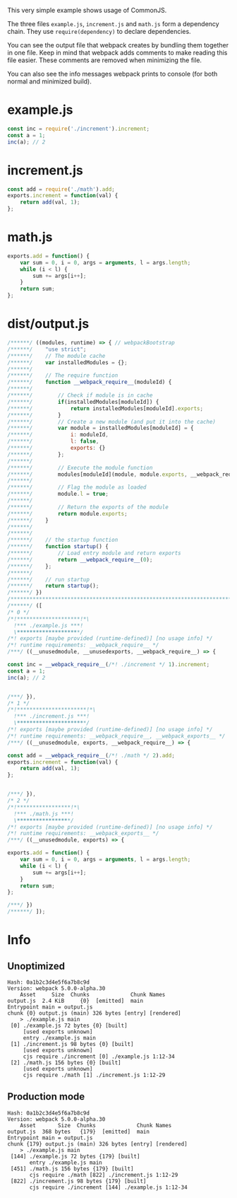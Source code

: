 This very simple example shows usage of CommonJS.

The three files `example.js`, `increment.js` and `math.js` form a dependency chain. They use `require(dependency)` to declare dependencies.

You can see the output file that webpack creates by bundling them together in one file. Keep in mind that webpack adds comments to make reading this file easier. These comments are removed when minimizing the file.

You can also see the info messages webpack prints to console (for both normal and minimized build).

# example.js

```javascript
const inc = require('./increment').increment;
const a = 1;
inc(a); // 2
```

# increment.js

```javascript
const add = require('./math').add;
exports.increment = function(val) {
    return add(val, 1);
};
```

# math.js

```javascript
exports.add = function() {
    var sum = 0, i = 0, args = arguments, l = args.length;
    while (i < l) {
        sum += args[i++];
    }
    return sum;
};
```

# dist/output.js

```javascript
/******/ ((modules, runtime) => { // webpackBootstrap
/******/ 	"use strict";
/******/ 	// The module cache
/******/ 	var installedModules = {};
/******/
/******/ 	// The require function
/******/ 	function __webpack_require__(moduleId) {
/******/
/******/ 		// Check if module is in cache
/******/ 		if(installedModules[moduleId]) {
/******/ 			return installedModules[moduleId].exports;
/******/ 		}
/******/ 		// Create a new module (and put it into the cache)
/******/ 		var module = installedModules[moduleId] = {
/******/ 			i: moduleId,
/******/ 			l: false,
/******/ 			exports: {}
/******/ 		};
/******/
/******/ 		// Execute the module function
/******/ 		modules[moduleId](module, module.exports, __webpack_require__);
/******/
/******/ 		// Flag the module as loaded
/******/ 		module.l = true;
/******/
/******/ 		// Return the exports of the module
/******/ 		return module.exports;
/******/ 	}
/******/
/******/
/******/ 	// the startup function
/******/ 	function startup() {
/******/ 		// Load entry module and return exports
/******/ 		return __webpack_require__(0);
/******/ 	};
/******/
/******/ 	// run startup
/******/ 	return startup();
/******/ })
/************************************************************************/
/******/ ([
/* 0 */
/*!********************!*\
  !*** ./example.js ***!
  \********************/
/*! exports [maybe provided (runtime-defined)] [no usage info] */
/*! runtime requirements: __webpack_require__ */
/***/ ((__unusedmodule, __unusedexports, __webpack_require__) => {

const inc = __webpack_require__(/*! ./increment */ 1).increment;
const a = 1;
inc(a); // 2


/***/ }),
/* 1 */
/*!**********************!*\
  !*** ./increment.js ***!
  \**********************/
/*! exports [maybe provided (runtime-defined)] [no usage info] */
/*! runtime requirements: __webpack_require__, __webpack_exports__ */
/***/ ((__unusedmodule, exports, __webpack_require__) => {

const add = __webpack_require__(/*! ./math */ 2).add;
exports.increment = function(val) {
    return add(val, 1);
};


/***/ }),
/* 2 */
/*!*****************!*\
  !*** ./math.js ***!
  \*****************/
/*! exports [maybe provided (runtime-defined)] [no usage info] */
/*! runtime requirements: __webpack_exports__ */
/***/ ((__unusedmodule, exports) => {

exports.add = function() {
    var sum = 0, i = 0, args = arguments, l = args.length;
    while (i < l) {
        sum += args[i++];
    }
    return sum;
};

/***/ })
/******/ ]);
```

# Info

## Unoptimized

```
Hash: 0a1b2c3d4e5f6a7b8c9d
Version: webpack 5.0.0-alpha.30
    Asset     Size  Chunks             Chunk Names
output.js  2.4 KiB     {0}  [emitted]  main
Entrypoint main = output.js
chunk {0} output.js (main) 326 bytes [entry] [rendered]
    > ./example.js main
 [0] ./example.js 72 bytes {0} [built]
     [used exports unknown]
     entry ./example.js main
 [1] ./increment.js 98 bytes {0} [built]
     [used exports unknown]
     cjs require ./increment [0] ./example.js 1:12-34
 [2] ./math.js 156 bytes {0} [built]
     [used exports unknown]
     cjs require ./math [1] ./increment.js 1:12-29
```

## Production mode

```
Hash: 0a1b2c3d4e5f6a7b8c9d
Version: webpack 5.0.0-alpha.30
    Asset       Size  Chunks             Chunk Names
output.js  368 bytes   {179}  [emitted]  main
Entrypoint main = output.js
chunk {179} output.js (main) 326 bytes [entry] [rendered]
    > ./example.js main
 [144] ./example.js 72 bytes {179} [built]
       entry ./example.js main
 [451] ./math.js 156 bytes {179} [built]
       cjs require ./math [822] ./increment.js 1:12-29
 [822] ./increment.js 98 bytes {179} [built]
       cjs require ./increment [144] ./example.js 1:12-34
```
